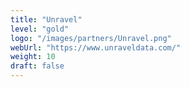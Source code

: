 ```yaml
---
title: "Unravel"
level: "gold"
logo: "/images/partners/Unravel.png"
webUrl: "https://www.unraveldata.com/"
weight: 10
draft: false
---
```

